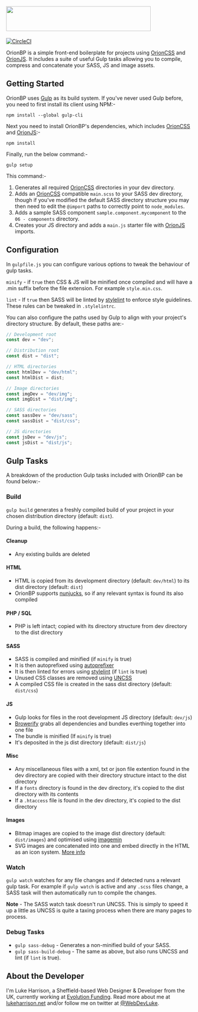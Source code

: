<h1>
	 <img height="67" width="391" src="https://cdn.rawgit.com/WebDevLuke/Orion-Framework/master/misc/orionbp-logo.svg">
</h1>

[![CircleCI](https://circleci.com/gh/WebDevLuke/OrionBP/tree/master.svg?style=shield)](https://circleci.com/gh/WebDevLuke/OrionBP/tree/master)

OrionBP is a simple front-end boilerplate for projects using [OrionCSS](https://github.com/WebDevLuke/OrionCSS) and [OrionJS](https://github.com/WebDevLuke/OrionJS). It includes a suite of useful Gulp tasks allowing you to compile, compress and concatenate your SASS, JS and image assets.

## Getting Started
OrionBP uses [Gulp](http://gulpjs.com/) as its build system. If you've never used Gulp before, you need to first install its client using NPM:-

```
npm install --global gulp-cli
``` 

Next you need to install OrionBP's dependencies, which includes [OrionCSS](https://github.com/WebDevLuke/OrionCSS) and [OrionJS](https://github.com/WebDevLuke/OrionJS):-

```
npm install
```

Finally, run the below command:-

```
gulp setup
```

This command:-

1. Generates all required [OrionCSS](https://github.com/WebDevLuke/OrionCSS) directories in your dev directory.
2. Adds an [OrionCSS](https://github.com/WebDevLuke/OrionCSS) compatible `main.scss` to your SASS dev directory, though if you've modified the default SASS directory structure you may then need to edit the `@import` paths to correctly point to `node_modules`.
3. Adds a sample SASS component `sample.component.mycomponent` to the `06 - components` directory.
4. Creates your JS directory and adds a `main.js` starter file with [OrionJS](https://github.com/WebDevLuke/OrionJS) imports.

## Configuration

In `gulpfile.js` you can configure various options to tweak the behaviour of gulp tasks.

`minify` - if `true` then CSS & JS will be minified once compiled and will have a .min suffix before the file extension. For example `style.min.css`.

`lint` - If `true` then SASS will be linted by [stylelint](https://github.com/stylelint/stylelint) to enforce style guidelines. These rules can be tweaked in `.stylelintrc`.

You can also configure the paths used by Gulp to align with your project's directory structure. By default, these paths are:-

```js
// Development root
const dev = "dev";

// Distribution root
const dist = "dist";

// HTML directories
const htmlDev = "dev/html";
const htmlDist = dist;

// Image directories
const imgDev = "dev/img";
const imgDist = "dist/img";

// SASS directories
const sassDev = "dev/sass";
const sassDist = "dist/css";

// JS directories
const jsDev = "dev/js";
const jsDist = "dist/js";
```

## Gulp Tasks

A breakdown of the production Gulp tasks included with OrionBP can be found below:-

### Build

`gulp build` generates a freshly compiled build of your project in your chosen distribution directory (default: `dist`).

During a build, the following happens:-

#### Cleanup
- Any existing builds are deleted

#### HTML
- HTML is copied from its development directory (default: `dev/html`) to its dist directory (default: `dist`)
- OrionBP supports [nunjucks](https://mozilla.github.io/nunjucks/), so if any relevant syntax is found its also compiled

#### PHP / SQL
- PHP is left intact; copied with its directory structure from dev directory to the dist directory

#### SASS
- SASS is compiled and minified (if `minify` is true)
- It is then autoprefixed using [autoprefixer](https://github.com/postcss/autoprefixer)
- It is then linted for errors using [stylelint](https://github.com/stylelint/stylelint) (if `lint` is true)
- Unused CSS classes are removed using [UNCSS](https://github.com/giakki/uncss)
- A compiled CSS file is created in the sass dist directory (default: `dist/css`)

#### JS
- Gulp looks for files in the root development JS directory (default: `dev/js`)
- [Browerify](http://browserify.org/) grabs all dependencies and bundles everthing together into one file
- The bundle is minified (If `minify` is true)
- It's deposited in the js dist directory (default: `dist/js`)

#### Misc
- Any miscellaneous files with a xml, txt or json file extention found in the dev directory are copied with their directory structure intact to the dist directory
- If a `fonts` directory is found in the dev directory, it's copied to the dist directory with its contents
- If a `.htaccess` file is found in the dev directory, it's copied to the dist directory

#### Images
- Bitmap images are copied to the image dist directory (default: `dist/images`) and optimised using [imagemin](https://github.com/imagemin/imagemin)
- SVG images are concatenated into one and embed directly in the HTML as an icon system. [More info](https://css-tricks.com/svg-sprites-use-better-icon-fonts/)

### Watch

`gulp watch` watches for any file changes and if detected runs a relevant gulp task. For example if `gulp watch` is active and any `.scss` files change, a SASS task will then automatically run to compile the changes.

**Note** - The SASS watch task doesn't run UNCSS. This is simply to speed it up a little as UNCSS is quite a taxing process when there are many pages to process.

### Debug Tasks

- `gulp sass-debug` - Generates a non-minified build of your SASS.
- `gulp sass-build-debug` - The same as above, but also runs UNCSS and lint (if `lint` is true).

## About the Developer
I'm Luke Harrison, a Sheffield-based Web Designer &amp; Developer from the UK, currently working at [Evolution Funding](https://github.com/EvolutionFunding). Read more about me at [lukeharrison.net](http://www.lukeharrison.net) and/or follow me on twitter at [@WebDevLuke](https://twitter.com/WebDevLuke).
